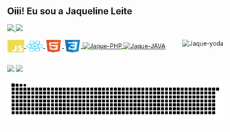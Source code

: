 ## Oiii! Eu sou a Jaqueline Leite
 <div>
  <a href="https://github.com/jaquelinearaujo">
  <img height="180em" src="https://github-readme-stats.vercel.app/api?username=jaquelinearaujo&show_icons=true&theme=dracula&include_all_commits=true&count_private=true"/>
  <img height="180em" src="https://github-readme-stats.vercel.app/api/top-langs/?username=jaquelinearaujo&layout=compact&langs_count=16&theme=dracula"/>
</div>
<div style="display: inline_block"><br>
  <img align="center" alt="Jaque-Js" height="30" width="40" src="https://raw.githubusercontent.com/devicons/devicon/master/icons/javascript/javascript-plain.svg">
  <img align="center" alt="Jaque-React" height="30" width="40" src="https://raw.githubusercontent.com/devicons/devicon/master/icons/react/react-original.svg">
  <img align="center" alt="Jaque-HTML" height="30" width="40" src="https://raw.githubusercontent.com/devicons/devicon/master/icons/html5/html5-original.svg">
  <img align="center" alt="Jaque-CSS" height="30" width="40" src="https://raw.githubusercontent.com/devicons/devicon/master/icons/css3/css3-original.svg">
  <img align="center" alt="Jaque-PHP" height="30" width="40" src="https://upload.wikimedia.org/wikipedia/commons/thumb/3/31/Webysther_20160423_-_Elephpant.svg/1200px-Webysther_20160423_-_Elephpant.svg.png">
  <img align="center" alt="Jaque-JAVA" height="30" width="40" src="https://www.logolynx.com/images/logolynx/5a/5a878973d26e7d5a5ccfd02a186d20dc.jpeg">
  <img align="right" alt="Jaque-yoda" src="https://i.pinimg.com/originals/57/5a/20/575a20918d349a354cc636a0d49b35a0.gif">
</div>
  
  ##
 
<div> 
  <a href="https://www.instagram.com/jluizaleite/" target="_blank"><img src="https://img.shields.io/badge/-Instagram-%23E4405F?style=for-the-badge&logo=instagram&logoColor=white" target="_blank"></a>
  <a href="https://www.linkedin.com/in/jaqueline-luiza-leite-a7798814a/" target="_blank"><img src="https://img.shields.io/badge/-LinkedIn-%230077B5?style=for-the-badge&logo=linkedin&logoColor=white" target="_blank"></a> 
 
  ![Snake animation](https://github.com/jaquelinearaujo/jaquelinearaujo/blob/output/github-contribution-grid-snake.svg)
 
</div>
